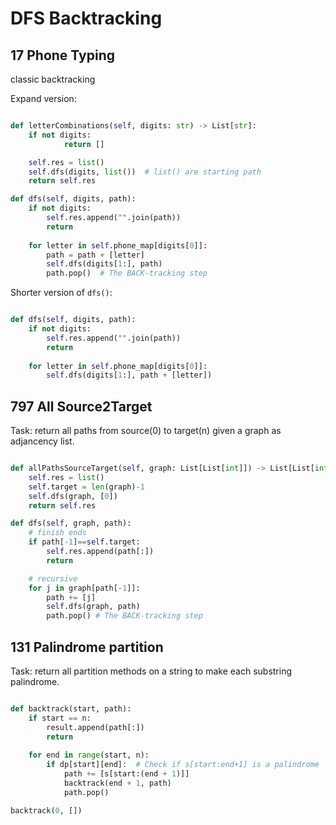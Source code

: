 # DFS Backtracking

## 17 Phone Typing
classic backtracking

Expand version:
```python

def letterCombinations(self, digits: str) -> List[str]:
    if not digits:
            return []

    self.res = list()
    self.dfs(digits, list())  # list() are starting path
    return self.res

def dfs(self, digits, path):
    if not digits:
        self.res.append("".join(path))
        return
    
    for letter in self.phone_map[digits[0]]:
        path = path + [letter]
        self.dfs(digits[1:], path)
        path.pop()  # The BACK-tracking step


```


Shorter version of `dfs()`:
```python

def dfs(self, digits, path):
    if not digits:
        self.res.append("".join(path))
        return
    
    for letter in self.phone_map[digits[0]]:
        self.dfs(digits[1:], path + [letter])

```


## 797 All Source2Target

Task: return all paths from source(0) to target(n) given a graph as adjancency list.

```python

def allPathsSourceTarget(self, graph: List[List[int]]) -> List[List[int]]:
    self.res = list()
    self.target = len(graph)-1
    self.dfs(graph, [0])
    return self.res

def dfs(self, graph, path):
    # finish ends
    if path[-1]==self.target:
        self.res.append(path[:])
        return

    # recursive
    for j in graph[path[-1]]:
        path += [j]
        self.dfs(graph, path)
        path.pop() # The BACK-tracking step
```


## 131 Palindrome partition
Task: return all partition methods on a string to make each substring palindrome.
```python

def backtrack(start, path):
    if start == n:
        result.append(path[:])
        return
    
    for end in range(start, n):
        if dp[start][end]:  # Check if s[start:end+1] is a palindrome
            path += [s[start:(end + 1)]]
            backtrack(end + 1, path)
            path.pop()

backtrack(0, [])

```